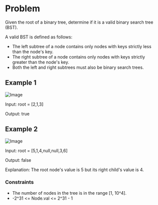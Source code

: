 # Problem

Given the root of a binary tree, determine if it is a valid binary search tree (BST).

A valid BST is defined as follows:

- The left subtree of a node contains only nodes with keys strictly less than the node's key.
- The right subtree of a node contains only nodes with keys strictly greater than the node's key.
- Both the left and right subtrees must also be binary search trees.
 
## Example 1

![Image](https://assets.leetcode.com/uploads/2020/12/01/tree1.jpg)

Input: root = [2,1,3]

Output: true

## Example 2

![Image](https://assets.leetcode.com/uploads/2020/12/01/tree2.jpg)

Input: root = [5,1,4,null,null,3,6]

Output: false

Explanation: The root node's value is 5 but its right child's value is 4.
 
### Constraints

- The number of nodes in the tree is in the range [1, 10^4].
- -2^31 <= Node.val <= 2^31 - 1
